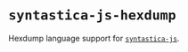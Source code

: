 # `syntastica-js-hexdump`

Hexdump language support for [`syntastica-js`](https://www.npmjs.com/package/@syntastica/core).
